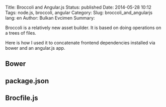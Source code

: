 Title: Broccoli and Angular.js
Status: published
Date: 2014-05-28 10:12
Tags: node.js, broccoli, angular
Category:
Slug: broccoli_and_angularjs
lang: en
Author: Bulkan Evcimen
Summary:

Broccoli is a relatively new asset builder. It is based on doing operations
on a trees of files.

Here is how I used it to concatenate frontend dependencies installed via 
bower and an angular.js app.

## Bower

## package.json

## Brocfile.js
